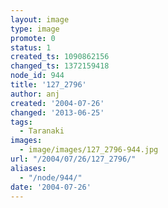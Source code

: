 ```yaml
---
layout: image
type: image
promote: 0
status: 1
created_ts: 1090862156
changed_ts: 1372159418
node_id: 944
title: '127_2796'
author: anj
created: '2004-07-26'
changed: '2013-06-25'
tags:
  - Taranaki
images:
  - image/images/127_2796-944.jpg
url: "/2004/07/26/127_2796/"
aliases:
  - "/node/944/"
date: '2004-07-26'
---
```


